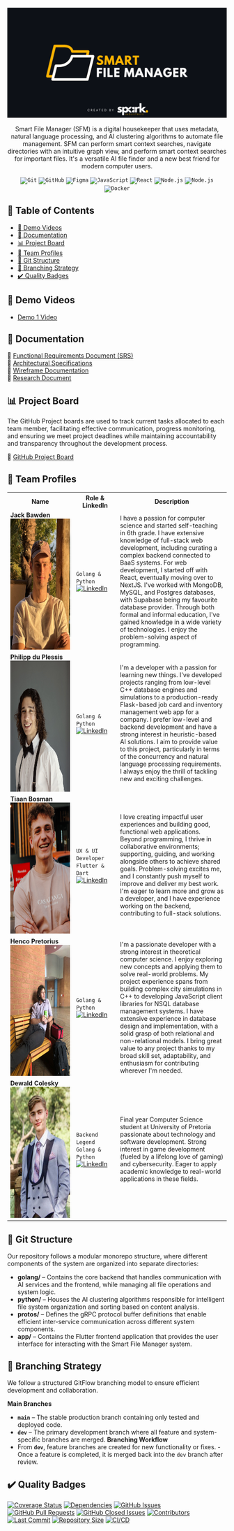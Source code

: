 <p align="center">
  <img src="Documentation/assets/readmeAssets/banner.png" alt="banner"/>
</p>

<p align="center">
Smart File Manager (SFM) is a digital housekeeper that uses metadata, natural language processing, and AI clustering algorithms to automate file management. SFM can perform smart context searches, navigate directories with an intuitive graph view, and perform smart context searches for important files. It's a versatile AI file finder and a new best friend for modern computer users.
</p>

<div align="center">
	<code><img width="50" src="https://raw.githubusercontent.com/marwin1991/profile-technology-icons/refs/heads/main/icons/git.png" alt="Git" title="Git"/></code>
	<code><img width="50" src="https://raw.githubusercontent.com/marwin1991/profile-technology-icons/refs/heads/main/icons/github.png" alt="GitHub" title="GitHub"/></code>
	<code><img width="50" src="https://raw.githubusercontent.com/marwin1991/profile-technology-icons/refs/heads/main/icons/figma.png" alt="Figma" title="Figma"/></code>
	<code><img width="50" src="https://raw.githubusercontent.com/marwin1991/profile-technology-icons/refs/heads/main/icons/go.png" alt="JavaScript" title="Golang"/></code>
	<code><img width="50" src="https://raw.githubusercontent.com/marwin1991/profile-technology-icons/refs/heads/main/icons/python.png" alt="React" title="Python"/></code>
	<code><img width="50" src="https://raw.githubusercontent.com/marwin1991/profile-technology-icons/refs/heads/main/icons/flutter.png" alt="Node.js" title="Flutter"/></code>
	<code><img width="50" src="https://raw.githubusercontent.com/marwin1991/profile-technology-icons/refs/heads/main/icons/dart.png" alt="Node.js" title="Flutter"/></code>
	<code><img width="50" src="https://raw.githubusercontent.com/marwin1991/profile-technology-icons/refs/heads/main/icons/docker.png" alt="Docker" title="Docker"/></code>
</div>

## 📄 Table of Contents

- [🎥 Demo Videos](#-demo-videos)
- [📑 Documentation](#-documentation)
- [📊 Project Board](#-project-board)
- [🤝 Team Profiles](#-team-profiles)
- [📁 Git Structure](#-git-structure)
- [🌳 Branching Strategy](#-branching-strategy)
- [✔️ Quality Badges](#️-quality-badges)

## 🎥 Demo Videos


* [Demo 1 Video](https://drive.google.com/file/d/13_amEyoW3bTHRSY3giBA2xw_4UlJE3Eq/view?usp=sharing)


## 📑 Documentation


🔗 [Functional Requirements Document (SRS)](Documentation/srs.md) <br>
🔗 [Architectural Specifications](Documentation/Architecture.md) <br>
🔗 [Wireframe Documentation](Documentation/wireframe.md) <br>
🔗 [Research Document](Documentation/researchDoc.md)



## 📊 Project Board

The GitHub Project boards are used to track current tasks allocated to each team member, facilitating effective communication, progress monitoring, and ensuring we meet project deadlines while maintaining accountability and transparency throughout the development process.

🔗 [GitHub Project Board](https://github.com/COS301-SE-2025/Smart-File-Manager/projects?query=is%3Aopen)

## 🤝 Team Profiles

<table>
  <tr>
    <th width="30%">Name</th>
    <th width="20%">Role & LinkedIn</th>
    <th width="50%">Description</th>
  </tr>
  <tr>
    <td width="30%">
      <strong>Jack Bawden</strong><br>
      <img src="Documentation/assets/readmeAssets/Jack.jpg" width="100%" height="300">
    </td>
    <td width="20%">
      <code>Golang & Python</code><br>
      <a href="https://za.linkedin.com/in/jack-bawden-288981354">
        <img src="https://custom-icon-badges.demolab.com/badge/LinkedIn-0A66C2?logo=linkedin-white&logoColor=fff" alt="LinkedIn">
      </a>
    </td>
    <td width="50%">
      I have a passion for computer science and started self-teaching in 6th grade. I have extensive knowledge of full-stack web development, including curating a complex backend connected to BaaS systems. For web development, I started off with React, eventually moving over to NextJS. I've worked with MongoDB, MySQL, and Postgres databases, with Supabase being my favourite database provider. Through both formal and informal education, I've gained knowledge in a wide variety of technologies. I enjoy the problem-solving aspect of programming.
    </td>
  </tr>
  <tr>
    <td width="30%">
      <strong>Philipp du Plessis</strong><br>
      <img src="Documentation/assets/readmeAssets/philipp.jpg" width="100%" height="300">
    </td>
    <td width="20%">
      <code>Golang & Python</code><br>
      <a href="https://za.linkedin.com/in/philipp-du-plessis-56974b30a">
        <img src="https://custom-icon-badges.demolab.com/badge/LinkedIn-0A66C2?logo=linkedin-white&logoColor=fff" alt="LinkedIn">
      </a>
    </td>
    <td width="50%">
      I'm a developer with a passion for learning new things. I've developed projects ranging from low-level C++ database engines and simulations to a production-ready Flask-based job card and inventory management web app for a company. I prefer low-level and backend development and have a strong interest in heuristic-based AI solutions. I aim to provide value to this project, particularly in terms of the concurrency and natural language processing requirements. I always enjoy the thrill of tackling new and exciting challenges.
    </td>
  </tr>
  <tr>
    <td width="30%">
      <strong>Tiaan Bosman</strong><br>
      <img src="Documentation/assets/readmeAssets/tiaan.jpeg" width="100%" height="300">
    </td>
    <td width="20%">
      <code>UX & UI Developer</code><br>
      <code>Flutter & Dart</code><br>
      <a href="https://za.linkedin.com/in/tiaan-bosman-764083220">
        <img src="https://custom-icon-badges.demolab.com/badge/LinkedIn-0A66C2?logo=linkedin-white&logoColor=fff" alt="LinkedIn">
      </a>
    </td>
    <td width="50%">
      I love creating impactful user experiences and building good, functional web applications. Beyond programming, I thrive in collaborative environments; supporting, guiding, and working alongside others to achieve shared goals. Problem-solving excites me, and I constantly push myself to improve and deliver my best work. I'm eager to learn more and grow as a developer, and I have experience working on the backend, contributing to full-stack solutions.
    </td>
  </tr>
  <tr>
    <td width="30%">
      <strong>Henco Pretorius</strong><br>
      <img src="Documentation/assets/readmeAssets/Henco.jpg" width="100%" height="300">
    </td>
    <td width="20%">
      <code>Golang & Python</code><br>
      <a href="https://za.linkedin.com/in/henco-pretorius-477939228?trk=public_profile_samename-profile">
        <img src="https://custom-icon-badges.demolab.com/badge/LinkedIn-0A66C2?logo=linkedin-white&logoColor=fff" alt="LinkedIn">
      </a>
    </td>
    <td width="50%">
      I'm a passionate developer with a strong interest in theoretical computer science. I enjoy exploring new concepts and applying them to solve real-world problems. My project experience spans from building complex city simulations in C++ to developing JavaScript client libraries for NSQL database management systems. I have extensive experience in database design and implementation, with a solid grasp of both relational and non-relational models. I bring great value to any project thanks to my broad skill set, adaptability, and enthusiasm for contributing wherever I'm needed.
    </td>
  </tr>
  <tr>
    <td width="30%">
      <strong>Dewald Colesky</strong><br>
      <img src="Documentation/assets/readmeAssets/dewald.JPG" width="100%" height="300">
    </td>
    <td width="20%">
      <code>Backend Legend</code><br>
      <code>Golang & Python</code><br>
      <a href="https://www.linkedin.com/in/dewald-colesky-165400217/">
        <img src="https://custom-icon-badges.demolab.com/badge/LinkedIn-0A66C2?logo=linkedin-white&logoColor=fff" alt="LinkedIn">
      </a>
    </td>
    <td width="50%">
      Final year Computer Science student at University of Pretoria passionate about technology and software development. Strong interest in game development (fueled by a lifelong love of gaming) and cybersecurity. Eager to apply academic knowledge to real-world applications in these fields.
    </td>
  </tr>
</table>

## 📁 Git Structure

Our repository follows a modular monorepo structure, where different components of the system are organized into separate directories:
- **golang/** – Contains the core backend that handles communication with AI services and the frontend, while managing all file operations and system logic.
- **python/** – Houses the AI clustering algorithms responsible for intelligent file system organization and sorting based on content analysis.
- **protos/** – Defines the gRPC protocol buffer definitions that enable efficient inter-service communication across different system components.
- **app/** – Contains the Flutter frontend application that provides the user interface for interacting with the Smart File Manager system.

## 🌳 Branching Strategy

We follow a structured GitFlow branching model to ensure efficient development and collaboration.

**Main Branches**

- **`main`** – The stable production branch containing only tested and deployed code.
- **`dev`** – The primary development branch where all feature and system-specific branches are merged.
  **Branching Workflow**
- From **`dev`**, feature branches are created for new functionality or fixes. - Once a feature is completed, it is merged back into the `dev` branch after review.


## ✔️ Quality Badges


[![Coverage Status](https://coveralls.io/repos/github/COS301-SE-2025/Smart-File-Manager/badge.svg?branch=main)](https://coveralls.io/github/COS301-SE-2025/Smart-File-Manager?branch=main)
[![Dependencies](https://img.shields.io/librariesio/github/COS301-SE-2025/Smart-File-Manager?style=flat-square)](https://libraries.io/github/COS301-SE-2025/Smart-File-Manager)
[![GitHub Issues](https://img.shields.io/github/issues/COS301-SE-2025/Smart-File-Manager?style=flat-square)](https://github.com/COS301-SE-2025/Smart-File-Manager/issues)
[![GitHub Pull Requests](https://img.shields.io/github/issues-pr/COS301-SE-2025/Smart-File-Manager?style=flat-square)](https://github.com/COS301-SE-2025/Smart-File-Manager/pulls)
[![GitHub Closed Issues](https://img.shields.io/github/issues-closed/COS301-SE-2025/Smart-File-Manager?style=flat-square&color=green)](https://github.com/COS301-SE-2025/Smart-File-Manager/issues?q=is%3Aissue+is%3Aclosed)
[![Contributors](https://img.shields.io/github/contributors/COS301-SE-2025/Smart-File-Manager?style=flat-square)](https://github.com/COS301-SE-2025/Smart-File-Manager/graphs/contributors)
[![Last Commit](https://img.shields.io/github/last-commit/COS301-SE-2025/Smart-File-Manager?style=flat-square)](https://github.com/COS301-SE-2025/Smart-File-Manager/commits/main)
[![Repository Size](https://img.shields.io/github/repo-size/COS301-SE-2025/Smart-File-Manager?style=flat-square)](https://github.com/COS301-SE-2025/Smart-File-Manager)
[![CI/CD](https://github.com/COS301-SE-2025/Smart-File-Manager/actions/workflows/actions.yml/badge.svg)](https://github.com/COS301-SE-2025/Smart-File-Manager/actions/workflows/actions.yml)

